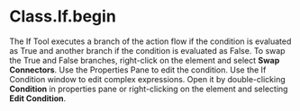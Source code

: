 # Class.If.begin

The If Tool executes a branch of the action flow if the condition is evaluated as True and another branch if the condition is evaluated as False. To swap the True and False branches, right-click on the element and select **Swap Connectors**. Use the Properties Pane to edit the condition. Use the If Condition window to edit complex expressions. Open it by double-clicking **Condition** in properties pane or right-clicking on the element and selecting **Edit Condition**.

